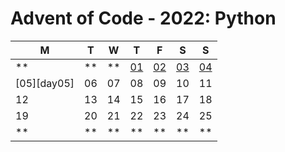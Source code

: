 # Advent of Code - 2022: Python

| M           | T  | W  | T           | F           | S           | S           |
| ----------- | -- | -- | ----------- | ----------- | ----------- | ----------- |
| **          | ** | ** | [01][day01] | [02][day02] | [03][day03] | [04][day04] |
| [05][day05] | 06 | 07 | 08          | 09          | 10          | 11          |
| 12          | 13 | 14 | 15          | 16          | 17          | 18          |
| 19          | 20 | 21 | 22          | 23          | 24          | 25          |
| **          | ** | ** | **          | **          | **          | **          |

[day01]: /python/advent/challenges/day_01.py
[day02]: /python/advent/challenges/day_02.py
[day03]: /python/advent/challenges/day_03.py
[day04]: /python/advent/challenges/day_04.py
[day04]: /python/advent/challenges/day_05.py
